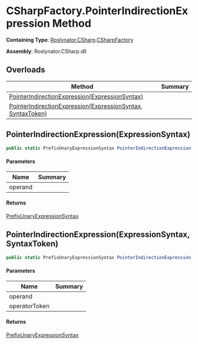 # CSharpFactory\.PointerIndirectionExpression Method

**Containing Type**: [Roslynator.CSharp](../../README.md)\.[CSharpFactory](../README.md)

**Assembly**: Roslynator\.CSharp\.dll

## Overloads

| Method | Summary |
| ------ | ------- |
| [PointerIndirectionExpression(ExpressionSyntax)](#Roslynator_CSharp_CSharpFactory_PointerIndirectionExpression_Microsoft_CodeAnalysis_CSharp_Syntax_ExpressionSyntax_) | |
| [PointerIndirectionExpression(ExpressionSyntax, SyntaxToken)](#Roslynator_CSharp_CSharpFactory_PointerIndirectionExpression_Microsoft_CodeAnalysis_CSharp_Syntax_ExpressionSyntax_Microsoft_CodeAnalysis_SyntaxToken_) | |

## PointerIndirectionExpression\(ExpressionSyntax\)<a name="Roslynator_CSharp_CSharpFactory_PointerIndirectionExpression_Microsoft_CodeAnalysis_CSharp_Syntax_ExpressionSyntax_"></a>

```csharp
public static PrefixUnaryExpressionSyntax PointerIndirectionExpression(ExpressionSyntax operand)
```

#### Parameters

| Name | Summary |
| ---- | ------- |
| operand | |

#### Returns

[PrefixUnaryExpressionSyntax](https://docs.microsoft.com/en-us/dotnet/api/microsoft.codeanalysis.csharp.syntax.prefixunaryexpressionsyntax)

## PointerIndirectionExpression\(ExpressionSyntax, SyntaxToken\)<a name="Roslynator_CSharp_CSharpFactory_PointerIndirectionExpression_Microsoft_CodeAnalysis_CSharp_Syntax_ExpressionSyntax_Microsoft_CodeAnalysis_SyntaxToken_"></a>

```csharp
public static PrefixUnaryExpressionSyntax PointerIndirectionExpression(ExpressionSyntax operand, SyntaxToken operatorToken)
```

#### Parameters

| Name | Summary |
| ---- | ------- |
| operand | |
| operatorToken | |

#### Returns

[PrefixUnaryExpressionSyntax](https://docs.microsoft.com/en-us/dotnet/api/microsoft.codeanalysis.csharp.syntax.prefixunaryexpressionsyntax)

